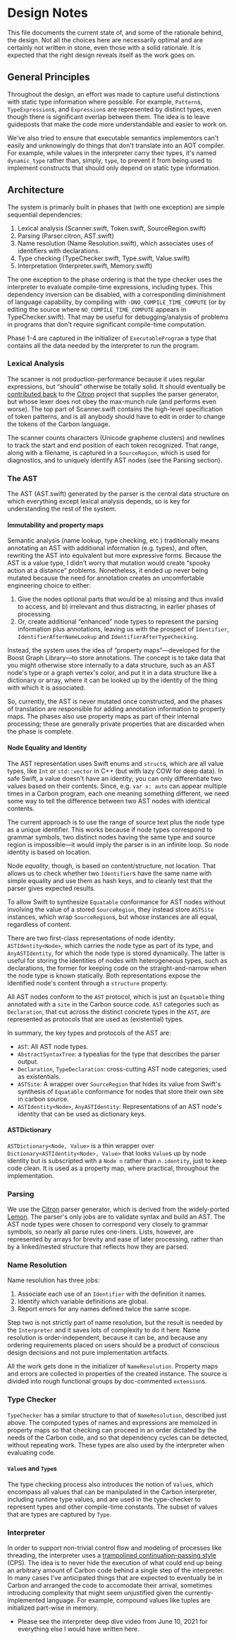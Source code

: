 # Design Notes

This file documents the current state of, and some of the rationale behind, the
design.  Not all the choices here are necessarily optimal and are certainly not
written in stone, even those with a solid rationale.  It is expected that the
right design reveals itself as the work goes on.

## General Principles

Throughout the design, an effort was made to capture useful distinctions with
static type information where possible.  For example, `Pattern`s,
`TypeExpression`s, and `Expression`s are represented by distinct types, even
though there is significant overlap between them.  The idea is to leave
guideposts that make the code more understandable and easier to work on.

We've also tried to ensure that executable semantics implementors can't easily
and unknowingly do things that don't translate into an AOT compiler.  For
example, while values in the interpreter carry their types, it's named
`dynamic_type` rather than, simply, `type`, to prevent it from being used to
implement constructs that should only depend on static type information.

## Architecture

The system is primarily built in phases that (with one exception) are simple
sequential dependencies:

1. Lexical analysis (Scanner.swift, Token.swift, SourceRegion.swift)
2. Parsing (Parser.citron, AST.swift)
3. Name resolution (Name Resolution.swift), which associates uses of 
   identifiers with declarations.
4. Type checking (TypeChecker.swift, Type.swift, Value.swift)
5. Interpretation (Interpreter.swift, Memory.swift)

The one exception to the phase ordering is that the type checker uses the
interpreter to evaluate compile-time expressions, including types.  This
dependency inversion can be disabled, with a corresponding diminishment of
language capability, by compiling with `-DNO_COMPILE_TIME_COMPUTE` (or by
editing the source where `NO_COMPILE_TIME_COMPUTE` appears in
TypeChecker.swift).  That may be useful for debugging/analysis of problems in
programs that don't require significant compile-time computation.

Phase 1-4 are captured in the initializer of `ExecutableProgram` a type that
contains all the data needed by the interpreter to run the program.

### Lexical Analysis

The scanner is not production-performance because it uses regular expressions,
but “should” otherwise be totally solid. It should eventually be [contributed
back](https://github.com/roop/citron/issues/12) to the
[Citron](http://roopc.net/citron/) project that supplies the parser generator,
but whose lexer does not obey the max-munch rule (and performs even worse).  The
top part of Scanner.swift contains the high-level specification of token
patterns, and is all anybody should have to edit in order to change the tokens
of the Carbon language.

The scanner counts characters (Unicode grapheme clusters) and newlines to track
the start and end position of each token recognized. That range, along with a
filename, is captured in a `SourceRegion`, which is used for diagnostics, and to
uniquely identify AST nodes (see the Parsing section).

### The AST

The AST (AST.swift) generated by the parser is the central data structure on
which everything except lexical analysis depends, so is key for understanding
the rest of the system.

#### Immutability and property maps

Semantic analysis (name lookup, type checking, etc.) traditionally means
annotating an AST with additional information (e.g. types), and often, rewriting
the AST into equivalent but more expressive forms.  Because the AST is a value
type, I didn't worry that mutation would create “spooky action at a distance”
problems.  Nonetheless, it ended up never being mutated because the need for
annotation creates an uncomfortable engineering choice to either:
1. Give the nodes optional parts that would be a) missing and thus invalid to
   access, and b) irrelevant and thus distracting, in earlier phases of
   processing.
2. Or, create additional “enhanced” node types to represent the parsing
   information plus annotations, leaving us with the prospect of `Identifier`,
   `IdentifierAfterNameLookup` and `IdentifierAfterTypeChecking`.

Instead, the system uses the idea of “property maps”—developed for the Boost
Graph Library—to store annotations.  The concept is to take data that you might
otherwise store internally to a data structure, such as an AST node's type or a
graph vertex's color, and put it in a data structure like a dictionary or array,
where it can be looked up by the identity of the thing with which it is
associated.

So, currently, the AST is never mutated once constructed, and the phases of
translation are responsible for adding annotation information to property maps.
The phases also use property maps as part of their internal processing; these
are generally private properties that are discarded when the phase is complete.

#### Node Equality and Identity

The AST representation uses Swift enums and `struct`s, which are all value
types, like `Int` or `std::vector` in C++ (but with lazy COW for deep data).  In
safe Swift, a value doesn't have an identity; you can only differentiate two
values based on their contents. Since, e.g. `var x: auto` can appear multiple
times in a Carbon program, each one meaning something different, we need some
way to tell the difference between two AST nodes with identical contents.

The current approach is to use the range of source text plus the node type as a
unique identifier.  This works because if node types correspond to grammar
symbols, two distinct nodes having the same type and source region is
impossible—it would imply the parser is in an infinite loop.  So node identity
is based on location.

Node *equality*, though, is based on content/structure, not location.  That
allows us to check whether two `Identifier`s have the same name with simple
equality and use them as hash keys, and to cleanly test that the parser gives
expected results.

To allow Swift to synthesize `Equatable` conformance for AST nodes without
involving the value of a stored `SourceRegion`, they instead store `ASTSite`
instances, which wrap `SourceRegion`s, but whose instances are all equal,
regardless of content.

There are two first-class representations of node identity: `ASTIdentity<Node>`,
which carries the node type as part of its type, and `AnyASTIdentity`, for which
the node type is stored dynamically.  The latter is useful for storing the
identities of nodes with heterogeneous types, such as declarations, the former
for keeping code on the straight-and-narrow when the node type is known
statically.  Both representations expose the identified node's content through a
`structure` property.

All AST nodes conform to the `AST` protocol, which is just an `Equatable` thing
annotated with a `site` in the Carbon source code.  `AST` categories such as
`Declaration`, that cut across the distinct concrete types in the `AST`, are
represented as protocols that are used as (existential) types.

In summary, the key types and protocols of the AST are:
- `AST`: All AST node types.
- `AbstractSyntaxTree`: a typealias for the type that describes the parser
  output.
- `Declaration`, `TypeDeclaration`: cross-cutting AST node categories; used as
  existentials.
- `ASTSite`: A wrapper over `SourceRegion` that hides its value from Swift's
  synthesis of `Equatable` conformance for nodes that store their own site in
  carbon source.
- `ASTIdentity<Node>`, `AnyASTIdentity`: Representations of an AST node's
  identity that can be used as dictionary keys.

#### ASTDictionary

`ASTDictionary<Node, Value>` is a thin wrapper over
`Dictionary<ASTIdentity<Node>, Value>` that looks `Value`s up by node identity
but is subscripted with a `Node n` rather than `n.identity`, just to keep code
clean.  It is used as a property map, where practical, throughout the implementation.

### Parsing

We use the [Citron](http://roopc.net/citron/) parser generator, which is derived
from the widely-ported [Lemon](https://www.hwaci.com/sw/lemon/lemon.html).  The
parser's only jobs are to validate syntax and build an AST.  The AST node types
were chosen to correspond very closely to grammar symbols, so nearly all parse
rules one-liners.  Lists, however, are represented by arrays for brevity and
ease of later processing, rather than by a linked/nested structure that reflects
how they are parsed.

### Name Resolution

Name resolution has three jobs:

1. Associate each use of an `Identifier` with the definition it names.
2. Identify which variable definitions are global.
3. Report errors for any names defined twice the same scope.

Step two is not strictly part of name resolution, but the result is needed by
the `Interpreter` and it saves lots of complexity to do it here. Name resolution
is order-independent, because it can be, and because any ordering requirements
placed on users should be a product of conscious design decisions and not pure
implementation artifacts.

All the work gets done in the initializer of `NameResolution`.  Property maps
and errors are collected in properties of the created instance.  The source is
divided into rough functional groups by doc-commented `extension`s.

### Type Checker

`TypeChecker` has a similar structure to that of `NameResolution`, described
just above.  The computed types of names and expressions are memoized in
property maps so that checking can proceed in an order dictated by the needs of
the Carbon code, and so that dependency cycles can be detected, without
repeating work. These types are also used by the interpreter when evaluating
code.

#### `Value`s and `Type`s

The type checking process also introduces the notion of `Value`s, which
encompass all values that can be manipulated in the Carbon interpreter,
including runtime type values, and are used in the type-checker to represent
types and other compile-time constants.  The subset of values that are types are
captured by `Type`.

### Interpreter

In order to support non-trivial control flow and modeling of processes like
threading, the interpreter uses a [trampolined continuation-passing
style](https://en.wikipedia.org/wiki/Trampoline_(computing)#High-level_programming)
(CPS).  The idea is to never hide the execution of what could end up being an
arbitrary amount of Carbon code behind a single step of the interpreter.  In
many cases I've anticipated things that are expected to eventually be in Carbon
and arranged the code to accomodate their arrival, sometimes introducing
complexity that might seem unjustified given the currently-implemented language.
For example, compound values like tuples are initialized part-wise in memory.

- Please see the interpreter deep dive video from June 10, 2021 for everything
  else I would have written here.
  
